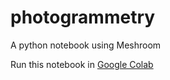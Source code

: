 # photogrammetry
A python notebook using Meshroom

Run this notebook in [Google Colab](https://colab.research.google.com/github/o-date/photogrammetry/blob/master/Meshroom_%2B_GPU_for_Photogrammetry.ipynb)
